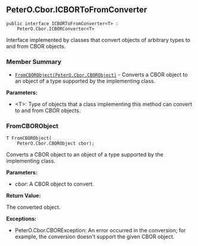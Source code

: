 ## PeterO.Cbor.ICBORToFromConverter<T>

    public interface ICBORToFromConverter<T> :
        PeterO.Cbor.ICBORConverter<T>

 Interface implemented by classes that convert objects of arbitrary types to and from CBOR objects.

### Member Summary
* <code>[FromCBORObject(PeterO.Cbor.CBORObject)](#FromCBORObject_PeterO_Cbor_CBORObject)</code> - Converts a CBOR object to an object of a type supported by the implementing class.

<b>Parameters:</b>

 * &lt;T&gt;: Type of objects that a class implementing this method can convert to and from CBOR objects.

<a id="FromCBORObject_PeterO_Cbor_CBORObject"></a>
### FromCBORObject

    T FromCBORObject(
        PeterO.Cbor.CBORObject cbor);

 Converts a CBOR object to an object of a type supported by the implementing class.

 <b>Parameters:</b>

 * <i>cbor</i>: A CBOR object to convert.

<b>Return Value:</b>

The converted object.

<b>Exceptions:</b>

 * PeterO.Cbor.CBORException:
An error occurred in the conversion; for example, the conversion doesn't support the given CBOR object.

